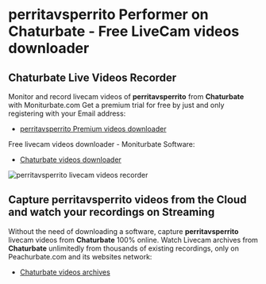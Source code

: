 # perritavsperrito Performer on Chaturbate - Free LiveCam videos downloader

## Chaturbate Live Videos Recorder

Monitor and record livecam videos of **perritavsperrito** from **Chaturbate** with Moniturbate.com
Get a premium trial for free by just and only registering with your Email address:
* [perritavsperrito Premium videos downloader](https://moniturbate.com/request-demo-licence-key.html)

Free livecam videos downloader - Moniturbate Software:
* [Chaturbate videos downloader](https://moniturbate.com/moniturbate-download-software.html)

![perritavsperrito livecam videos recorder](https://peachurnet.com/templates/moniturbate-software.png)


## Capture perritavsperrito videos from the Cloud and watch your recordings on Streaming

Without the need of downloading a software, capture **perritavsperrito** livecam videos from **Chaturbate** 100% online.
Watch Livecam archives from **Chaturbate** unlimitedly from thousands of existing recordings, only on Peachurbate.com and its websites network:
* [Chaturbate videos archives](https://peachurnet.com/)